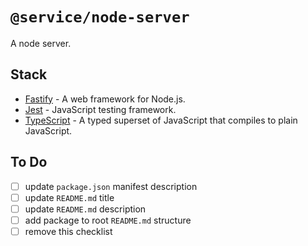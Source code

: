# `@service/node-server`

A node server.

## Stack

- [Fastify](https://www.fastify.io/) - A web framework for Node.js.
- [Jest](https://facebook.github.io/jest/) - JavaScript testing framework.
- [TypeScript](https://www.typescriptlang.org/) - A typed superset of JavaScript that compiles to plain JavaScript.

## To Do

- [ ] update `package.json` manifest description
- [ ] update `README.md` title
- [ ] update `README.md` description
- [ ] add package to root `README.md` structure
- [ ] remove this checklist

